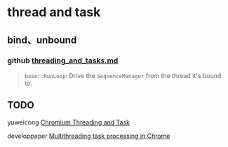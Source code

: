 # thread and task





## bind、unbound

### github [threading_and_tasks.md](https://github.com/chromium/chromium/blob/master/docs/threading_and_tasks.md)

> `base::RunLoop`: Drive the `SequenceManager` from the thread it's bound to.



## TODO

yuweicong [Chromium Threading and Task](https://yuweicong.github.io/2020/01/10/Chromium-Thread-and-Task/)

developpaper [Multithreading task processing in Chrome](https://developpaper.com/multithreading-task-processing-in-chrome/)